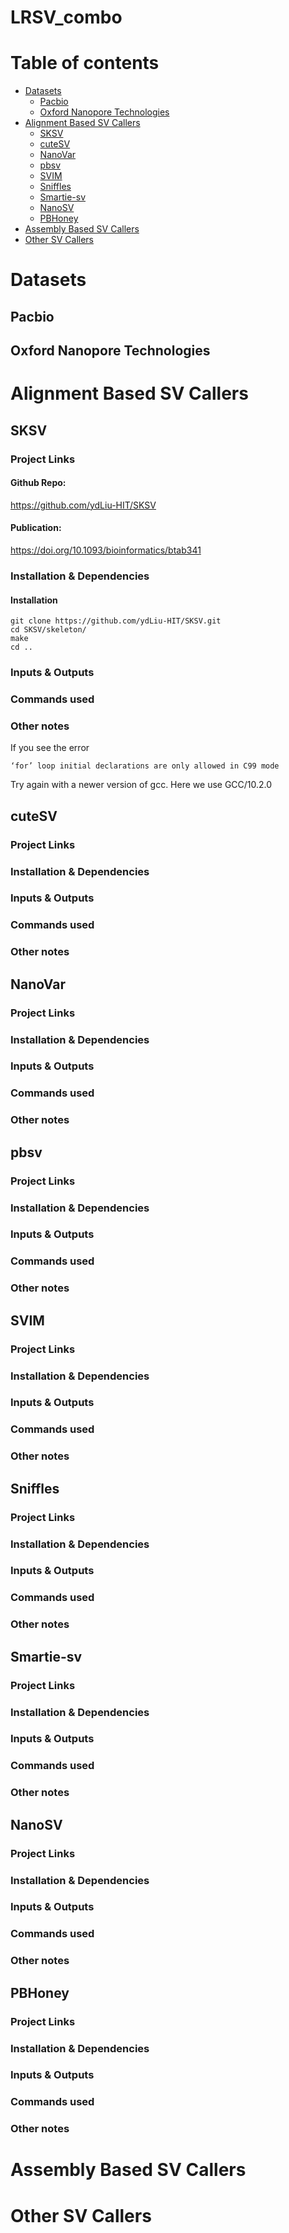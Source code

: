 # LRSV_combo

# Table of contents
- [Datasets](#Datasets)
  - [Pacbio](#Pacbio)
  - [Oxford Nanopore Technologies](#Oxford-Nanopore-Technologies)
- [Alignment Based SV Callers](#Alignment-Based-SV-Callers)
  - [SKSV](#SKSV)
  - [cuteSV](#cuteSV)
  - [NanoVar](#NanoVar)
  - [pbsv](#pbsv)
  - [SVIM](#SVIM)
  - [Sniffles](#Sniffles)
  - [Smartie-sv](#Smartie-sv)
  - [NanoSV](#NanoSV)
  - [PBHoney](#PBHoney)
- [Assembly Based SV Callers](#Assembly-Based-SV-Callers)
- [Other SV Callers](#Other-SV-Callers)

# Datasets
## Pacbio

## Oxford Nanopore Technologies

# Alignment Based SV Callers
## SKSV
### Project Links
#### Github Repo:
https://github.com/ydLiu-HIT/SKSV
#### Publication:
https://doi.org/10.1093/bioinformatics/btab341
### Installation & Dependencies
#### Installation
```
git clone https://github.com/ydLiu-HIT/SKSV.git
cd SKSV/skeleton/
make
cd ..
```
### Inputs & Outputs
### Commands used
### Other notes
If you see the error
```
‘for’ loop initial declarations are only allowed in C99 mode
```
Try again with a newer version of gcc. Here we use GCC/10.2.0

## cuteSV
### Project Links
### Installation & Dependencies
### Inputs & Outputs
### Commands used
### Other notes

## NanoVar
### Project Links
### Installation & Dependencies
### Inputs & Outputs
### Commands used
### Other notes

## pbsv
### Project Links
### Installation & Dependencies
### Inputs & Outputs
### Commands used
### Other notes

## SVIM
### Project Links
### Installation & Dependencies
### Inputs & Outputs
### Commands used
### Other notes

## Sniffles
### Project Links
### Installation & Dependencies
### Inputs & Outputs
### Commands used
### Other notes

## Smartie-sv
### Project Links
### Installation & Dependencies
### Inputs & Outputs
### Commands used
### Other notes

## NanoSV
### Project Links
### Installation & Dependencies
### Inputs & Outputs
### Commands used
### Other notes

## PBHoney
### Project Links
### Installation & Dependencies
### Inputs & Outputs
### Commands used
### Other notes

# Assembly Based SV Callers

# Other SV Callers
